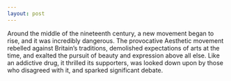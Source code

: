 ```yaml
---
layout: post
---
```


Around the middle of the nineteenth century, a new movement began to rise, and it was incredibly dangerous. The provocative Aesthetic movement rebelled against Britain’s traditions, demolished expectations of arts at the time, and exalted the pursuit of beauty and expression above all else. Like an addictive drug, it thrilled its supporters, was looked down upon by those who disagreed with it, and sparked significant debate.
